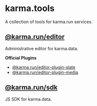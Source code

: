 # karma.tools

A collection of tools for karma.run services.

## [@karma.run/editor](packages/editor)

Administrative editor for karma.data.

**Official Plugins**

- [@karma.run/editor-plugin-slate](packages/editor-plugin-slate)
- [@karma.run/editor-plugin-media](packages/editor-plugin-media)

## [@karma.run/sdk](packages/sdk)

JS SDK for karma.data.
